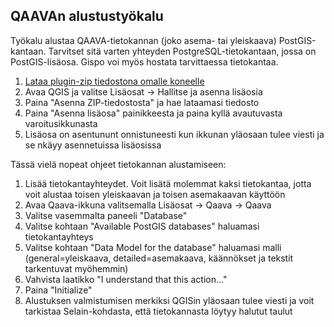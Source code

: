 ## QAAVAn alustustyökalu

Työkalu alustaa QAAVA-tietokannan (joko asema- tai yleiskaava) PostGIS-kantaan. Tarvitset sitä varten yhteyden PostgreSQL-tietokantaan, jossa on PostGIS-lisäosa. Gispo voi myös hostata tarvittaessa tietokantaa.

1. [Lataa plugin-zip tiedostona omalle koneelle](https://github.com/GispoCoding/qaava-qgis-plugin/releases/download/v0.0.1/Qaava_v0.0.1.zip)
2. Avaa QGIS ja valitse Lisäosat -> Hallitse ja asenna lisäosia
3. Paina "Asenna ZIP-tiedostosta" ja hae lataamasi tiedosto
4. Paina "Asenna lisäosa" painikkeesta ja paina kyllä avautuvasta varoitusikkunasta
5. Lisäosa on asentununt onnistuneesti kun ikkunan yläosaan tulee viesti ja se nkäyy asennetuissa lisäosissa


Tässä vielä nopeat ohjeet tietokannan alustamiseen:

1. Lisää tietokantayhteydet. Voit lisätä molemmat kaksi tietokantaa, jotta voit alustaa toisen yleiskaavan ja toisen asemakaavan käyttöön
2. Avaa Qaava-ikkuna valitsemalla Lisäosat -> Qaava -> Qaava
3. Valitse vasemmalta paneeli "Database"
4. Valitse kohtaan "Available PostGIS databases" haluamasi tietokantayhteys
5. Valitse kohtaan "Data Model for the database" haluamasi malli (general=yleiskaava, detailed=asemakaava, käännökset ja tekstit tarkentuvat myöhemmin)
6. Vahvista laatikko "I understand that this action..."
7. Paina "Initialize"
8. Alustuksen valmistumisen merkiksi QGISin yläosaan tulee viesti ja voit tarkistaa Selain-kohdasta, että tietokannasta löytyy halutut taulut

